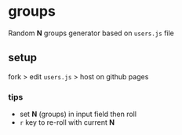 # groups

Random **N** groups generator based on `users.js` file

## setup

fork > edit `users.js` > host on github pages

### tips

- set **N** (groups) in input field then roll
- `r` key to re-roll with current **N**
